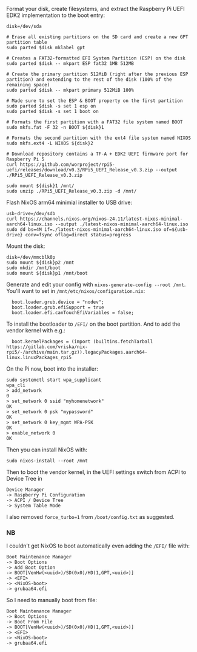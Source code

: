 Format your disk, create filesystems, and extract the Raspberry Pi UEFI EDK2 implementation to the boot entry:
```shell
disk=/dev/sda

# Erase all existing partitions on the SD card and create a new GPT partition table
sudo parted $disk mklabel gpt 

# Creates a FAT32-formatted EFI System Partition (ESP) on the disk
sudo parted $disk -- mkpart ESP fat32 1MB 512MB

# Create the primary partition 512MiB (right after the previous ESP partition) and extending to the rest of the disk (100% of the remaining space)
sudo parted $disk -- mkpart primary 512MiB 100%

# Made sure to set the ESP & BOOT property on the first partition
sudo parted $disk -s set 1 esp on
sudo parted $disk -s set 1 boot on

# Formats the first partition with a FAT32 file system named BOOT
sudo mkfs.fat -F 32 -n BOOT ${disk}1

# Formats the second partition with the ext4 file system named NIXOS
sudo mkfs.ext4 -L NIXOS ${disk}2

# Download repository contains a TF-A + EDK2 UEFI firmware port for Raspberry Pi 5
curl https://github.com/worproject/rpi5-uefi/releases/download/v0.3/RPi5_UEFI_Release_v0.3.zip --output ./RPi5_UEFI_Release_v0.3.zip

sudo mount ${disk}1 /mnt/
sudo unzip ./RPi5_UEFI_Release_v0.3.zip -d /mnt/
```
Flash NixOS arm64 minimial installer to USB drive:
```shell
usb-drive=/dev/sdb
curl https://channels.nixos.org/nixos-24.11/latest-nixos-minimal-aarch64-linux.iso --output ./latest-nixos-minimal-aarch64-linux.iso
sudo dd bs=4M if=./latest-nixos-minimal-aarch64-linux.iso of=${usb-drive} conv=fsync oflag=direct status=progress
```
Mount the disk:
```shell
disk=/dev/mmcblk0p
sudo mount ${disk}p2 /mnt
sudo mkdir /mnt/boot
sudo mount ${disk}p1 /mnt/boot
```
Generate and edit your config with `nixos-generate-config --root /mnt`.
You'll want to set in `/mnt/etc/nixos/configuration.nix`:
```shell
  boot.loader.grub.device = "nodev";
  boot.loader.grub.efiSupport = true
  boot.loader.efi.canTouchEfiVariables = false;
```
To install the bootloader to `/EFI/` on the boot partition.
And to add the vendor kernel with e.g.:
```shell
  boot.kernelPackages = (import (builtins.fetchTarball https://gitlab.com/vriska/nix-rpi5/-/archive/main.tar.gz)).legacyPackages.aarch64-linux.linuxPackages_rpi5
```
On the Pi now, boot into the installer:
```
sudo systemctl start wpa_supplicant
wpa_cli
> add_network
0
> set_network 0 ssid "myhomenetwork"
OK
> set_network 0 psk "mypassword"
OK
> set_network 0 key_mgmt WPA-PSK
OK
> enable_network 0
OK
```
Then you can install NixOS with:
```shell
sudo nixos-install --root /mnt
```
Then to boot the vendor kernel, in the UEFI settings switch from ACPI to Device Tree in
```
Device Manager
-> Raspberry Pi Configuration
-> ACPI / Device Tree
-> System Table Mode
```
I also removed `force_turbo=1` from `/boot/config.txt` as suggested.
### NB
I couldn't get NixOS to boot automatically even adding the `/EFI/` file with:
```
Boot Maintenance Manager
-> Boot Options
-> Add Boot Option
-> BOOT[VenHw(<uuid>)/SD(0x0)/HD(1,GPT,<uuid>)]
-> <EFI>
-> <NixOS-boot>
-> grubaa64.efi
```
So I need to manually boot from file:
```
Boot Maintenance Manager
-> Boot Options
-> Boot From File
-> BOOT[VenHw(<uuid>)/SD(0x0)/HD(1,GPT,<uuid>)]
-> <EFI>
-> <NixOS-boot>
-> grubaa64.efi
```
